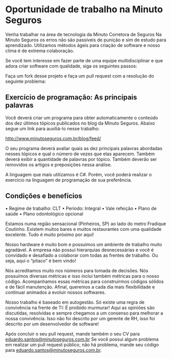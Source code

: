 Oportunidade de trabalho na Minuto Seguros
===========================================

Venha trabalhar na área de tecnologia da Minuto Corretora de Seguros
Na Minuto Seguros os erros não são passíveis de punição e sim de estudo para aprendizado. Utilizamos métodos ágeis para criação de software e nosso clima é de extrema colaboração. 

Se você tem interesse em fazer parte de uma equipe multidisciplinar e que adora criar software com qualidade, siga os seguintes passos:

Faça um fork desse projeto e faça um pull request com a resolução do seguinte problema:

Exercício de programação: As principais palavras
-------------------------------------------------------

Você deverá criar um programa para obter automaticamente o conteúdo dos dez últimos tópicos publicados no blog da Minuto Seguros. Abaixo segue um link para auxiliá-lo nesse trabalho:

http://www.minutoseguros.com.br/blog/feed/

O seu programa deverá avaliar quais as dez principais palavras abordadas nesses tópicos e qual o número de vezes que elas aparecem. Também deverá exibir a quantidade de palavras por tópico. Também deverão ser removidos os artigos e preposições nessa análise.

A linguagem que mais utilizamos é C#. Porém, você poderá realizar o exercício na linguagem de programação de sua preferência.

Condições e benefícios
----------
•	Regime de trabalho: CLT
•	Período: Integral
•	Vale refeição
•	Plano de saúde
•	Plano odontológico opcional

Estamos numa região sensacional (Pinheiros, SP) ao lado do metro Fradique Coutinho. Existem muitos bares e muitos restaurantes com uma qualidade excelente. Tudo é muito próximo por aqui!

Nosso hardware é muito bom e possuímos um ambiente de trabalho muito agradável. A empresa não possui hierarquias desnecessárias e você é convidado e desafiado a colaborar com todas as frentes de trabalho. Ou seja, aqui o “pitaco” é bem vindo!

Nós acreditamos muito nos números para tomada de decisões. Nós possuímos diversas métricas e isso inclui também métricas para o nosso código. Acompanhamos essas métricas para construirmos códigos sólidos e de fácil manutenção. Afinal, queremos a cada dia mais flexibilidade e continuar animados a evoluir nossos softwares.

Nosso trabalho é baseado em autogestão. Só existe uma regra de convivência na frente de TI: É proibido murmurar! Aqui as opiniões são discutidas, resolvidas e sempre chegamos a um consenso para melhorar a nossa convivência. Isso não foi descrito por um gerente de RH, isso foi descrito por um desenvolvedor de software!

Após concluir o seu pull request, mande também o seu CV para eduardo.santos@minutoseguros.com.br
Se você possui algum problema em realizar um pull request público, não há problema, mande seu código para eduardo.santos@minutoseguros.com.br.
